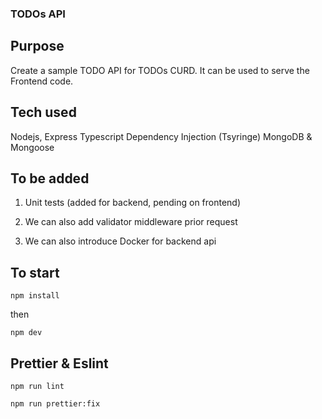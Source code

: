 ### TODOs API

## Purpose

Create a sample TODO API for TODOs CURD. It can be used to serve the Frontend code.

## Tech used

Nodejs,
Express
Typescript
Dependency Injection (Tsyringe)
MongoDB & Mongoose

## To be added

1. Unit tests (added for backend, pending on frontend)

2. We can also add validator middleware prior request

3. We can also introduce Docker for backend api

## To start

```
npm install
```

then

```
npm dev
```

## Prettier & Eslint
```
npm run lint

npm run prettier:fix
```